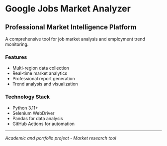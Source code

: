 # Google Jobs Market Analyzer

## Professional Market Intelligence Platform

A comprehensive tool for job market analysis and employment trend monitoring.

### Features
- Multi-region data collection
- Real-time market analytics  
- Professional report generation
- Trend analysis and visualization

### Technology Stack
- Python 3.11+
- Selenium WebDriver
- Pandas for data analysis
- GitHub Actions for automation

---
*Academic and portfolio project - Market research tool*
